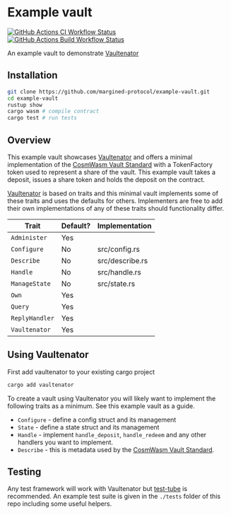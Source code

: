# Example vault

<!-- dprint-ignore-start -->
[![GitHub Actions CI Workflow Status][1]][2]
[![GitHub Actions Build Workflow Status][3]][4]
<!-- dprint-ignore-end -->

An example vault to demonstrate [Vaultenator][1]

[1]: https://img.shields.io/github/actions/workflow/status/margined-protocol/example-vault/ci.yml?style=for-the-badge&label=ci
[2]: https://github.com/margined-protocol/example-vault/actions/workflows/ci.yml
[3]: https://img.shields.io/github/actions/workflow/status/margined-protocol/example-vault/build.yml?style=for-the-badge&label=build
[4]: https://github.com/margined-protocol/example-vault/actions/workflows/build.yml

## Installation

```sh
git clone https://github.com/margined-protocol/example-vault.git
cd example-vault
rustup show
cargo wasm # compile contract
cargo test # run tests
```

## Overview

This example vault showcases [Vaultenator][1] and offers a minimal
implementation of the [CosmWasm Vault Standard][2] with a TokenFactory token
used to represent a share of the vault. This example vault takes a deposit,
issues a share token and holds the deposit on the contract.

[Vaultenator][1] is based on traits and this minimal vault implements some of
these traits and uses the defaults for others. Implementers are free to add
their own implementations of any of these traits should functionality differ.

| Trait          | Default? | Implementation  |
| -------------- | -------- | --------------- |
| `Administer`   | Yes      |                 |
| `Configure`    | No       | src/config.rs   |
| `Describe`     | No       | src/describe.rs |
| `Handle`       | No       | src/handle.rs   |
| `ManageState`  | No       | src/state.rs    |
| `Own`          | Yes      |                 |
| `Query`        | Yes      |                 |
| `ReplyHandler` | Yes      |                 |
| `Vaultenator`  | Yes      |                 |

## Using Vaultenator

First add vaultenator to your existing cargo project

```sh
cargo add vaultenator
```

To create a vault using Vaultenator you will likely want to implement the
following traits as a minimum. See this example vault as a guide.

- `Configure` - define a config struct and its management
- `State` - define a state struct and its management
- `Handle` - implement `handle_deposit`, `handle_redeem` and any other handlers
  you want to implement.
- `Describe` - this is metadata used by the [CosmWasm Vault Standard][2].

## Testing

Any test framework will work with Vaultenator but [test-tube][3] is recommended.
An example test suite is given in the `./tests` folder of this repo including
some useful helpers.

[1]: https://github.com/margined-protocol/vaultenator
[2]: https://github.com/apollodao/cw-vault-standard
[3]: https://github.com/osmosis-labs/test-tube

